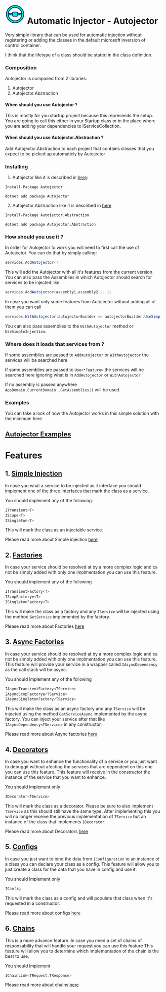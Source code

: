 # ![Autojector](https://github.com/Net-splash/Autojector/blob/main/autojector-icon.png) Automatic Injector - Autojector

Very simple library that can be used for automatic injection without registering or adding the classes in the default microsoft inversion of control container.

I think that the lifetype of a class should be stated in the class definition.

### Composition
Autojector is composed from 2 libraries:
1. Autojector
2. Autojector.Abstraction

#### When should you use Autojector ?
This is mostly for you startup project because this represends the setup.
You are going to call this either in your Startup class or in the place where you are adding your dependencies to IServiceCollection.

#### When should you use Autojector.Abstraction ?
Add Autojector.Abstraction to each project that contains classes that you expect to be picked up automaticly by Autojector

### Installing

1. Autojector like it is described in [here](https://www.nuget.org/packages/Autojector/):
```
Install-Package Autojector
```
```
dotnet add package Autojector
```
2. Autojector.Abstraction like it is described in [here](https://www.nuget.org/packages/Autojector.Abstraction/):
```
Install-Package Autojector.Abstraction
```
```
dotnet add package Autojector.Abstraction
```

### How should you use it ?
In order for Autojector to work you will need to first call the use of Autojector.
You can do that by simply calling:
```c#
services.AddAutojector()
```
This will add the Autojector with all it's features from the current version.
You can also pass the Assemblies in which Autojector should search for services to be injected like 
```c#
services.AddAutojector(assembly1,assembly2,...);
```
In case you want only some features from Autojector without adding all of them you can call
```c#
services.WithAutojector(autojectorBuilder => autojectorBuilder.UseSimpleInjection());
```
You can also pass assemblies to the `WithAutojector` method or `UseSimpleInjection`. 

### Where does it loads that services from ?
If some assemblies are passed to `AddAutojector` or `WithAutojector` the services will be searched here.

If some assemblies are passed to `Use<*Feature>` the services will be searched here ignoring what is in `AddAutojector` or `WithAutojector`

If no assembly is passed anywhere `AppDomain.CurrentDomain..GetAssemblies()` will be used.

### Examples

You can take a look of how the Autojector works in this simple solution with the minimum here

## [Autojector Examples](https://github.com/Net-splash/Autojector/tree/main/samples)

# Features

## 1. [Simple Injection](/Autojector/simple-injection)
In case you what a service to be injected as it interface you should implement one of the three interfaces that mark the class as a service.

You should implement any of the following: 
```c#
ITransient<T>
IScope<T>
ISingleton<T>
```
This will mark the class as an injectable service.

Please read more about Simple injection [here](/Autojector/simple-injection)

## 2. [Factories](/Autojector/factories)
In case your service should be resolved at by a more complex logic and ca not be simply added with only one implmentation you can use this feature.

You should implement any of the following
```c#
ITransientFactory<T>
IScopFactorye<T>
ISingletonFactory<T>
```
This will make the class as a factory and any `TService` will be injected using the method `GetService` implemented by the factory.

Please read more about Factories [here](/Autojector/factories)

## 3. [Async Factories](/Autojector/async-factories)
In case your service should be resolved at by a more complex logic and ca not be simply added with only one implmentation you can use this feature.
This feature will provide your service in a wrapper called `IAsyncDependency` as the call stack will be async.

You should implement any of the following
```c#
IAsyncTransientFactory<TService>
IAsyncScopFactorye<TService>
IAsyncSingletonFactory<TService>
```
This will make the class as an async factory and any `TService` will be injected using the method `GetServiceAsync` implemented by the async factory.
You can inject your service after that like `IAsyncDependency<TService>` in any constructor.

Please read more about Async factories [here](/Autojector/async-factories)

## 4. [Decorators](/Autojector/decorators)
In case you want to enhance the functionality of a service or you just want to debuggit without afecting the services that are dependent on this one you can use this feature.
This feature will receive in the constructor the instance of the service that you want to enhance.

You should implement only 
```c#
IDecorator<TService>
```
This will mark the class as a decorator. Please be sure to also implement `TService` as this should still have the same type.
After implementing this you will no longer receive the previous implementation of `TService` but an instance of the class that implements `IDecorator`.

Please read more about Decorators [here](/Autojector/decorators)

## 5. [Configs](Autojector/configs)
In case you just want to bind the data from `IConfiguration` to an instance of a class you can declare your class as a config.
This feature will allow you to just create a class for the data that you have in config and use it.

You should implement only
```c#
IConfig
```
This will mark the class as a config and will populate that class when it's requested in a constructor.

Please read more about configs [here](/Autojector/configs)

## 6. [Chains](Autojector/chains)
This is a more advance feature.
In case you need a set of chains of responsability that will handle your request you can use this feature
This feature will allow you to determine which implementation of the chain is the best to use.

You should implement
```c#
IChainLink<TRequest,TResponse>
```

Please read more about chains [here](/Autojector/chains)
